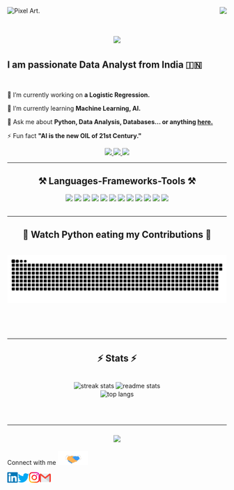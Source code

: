![Pixel Art.](https://mir-s3-cdn-cf.behance.net/project_modules/fs/22b22287602523.5dbd29081561d.gif)
<img align="right" src="https://visitor-badge.laobi.icu/badge?page_id=realshubhamraut.realshubhamraut" />

<h1 align="center">
    <img src="https://readme-typing-svg.herokuapp.com/?font=Righteous&size=35&center=true&vCenter=true&width=500&height=70&duration=4000&lines=Hi+There!+👋;+I'm+Shubham+Raut!;" />
</h1>

<h2 align="left">I am passionate Data Analyst from India 🇮🇳</h2>

<br/>

<div align="left">
 
 🔭  I’m currently working on **a Logistic Regression.**
 
 🌱  I’m currently learning **Machine Learning, AI.**

 💬  Ask me about **Python, Data Analysis, Databases... or anything [here.](https://github.com/realshubhamraut/realshubhamraut/issues)**

 ⚡  Fun fact **"AI is the new OIL of 21st Century."**
 
 </div>
 
<div align="center"> 
  <a href="mailto:contactshubhamraut@gmail.com">
    <img src="https://img.shields.io/badge/Gmail-333333?style=for-the-badge&logo=gmail&logoColor=red" />
  </a>
  <a href="https://linkedin.com/in/contactshubhamraut" target="_blank">
    <img src="https://img.shields.io/badge/LinkedIn-0077B5?style=for-the-badge&logo=linkedin&logoColor=white" target="_blank" />
  </a>
  <a href="https://shubhamraut.in" target="_blank">
     <img src="https://img.shields.io/badge/PortFolio-EB1923?style=for-the-badge&logo=About.me&logoColor=white" target="_blank" />
  </a>
</div>

 <hr/>
 
<h2 align="center">⚒️ Languages-Frameworks-Tools ⚒️</h2>
<div align="center">
         <img src="https://img.shields.io/badge/Python-FFD43B?style=for-the-badge&logo=python&logoColor=blue" target="_blank" />
         <img src="https://img.shields.io/badge/R-276DC3?style=for-the-badge&logo=r&logoColor=white" target="_blank" />
         <img src="https://img.shields.io/badge/Numpy-777BB4?style=for-the-badge&logo=numpy&logoColor=white" target="_blank" />
         <img src="https://img.shields.io/badge/Pandas-2C2D72?style=for-the-badge&logo=pandas&logoColor=white" target="_blank" />
         <img src="https://img.shields.io/badge/PowerBI-F2C811?style=for-the-badge&logo=Power%20BI&logoColor=white" target="_blank" />
         <img src="https://img.shields.io/badge/Jupyter-F37626.svg?&style=for-the-badge&logo=Jupyter&logoColor=white" target="_blank" />
         <img src="https://img.shields.io/badge/Canva-%2300C4CC.svg?&style=for-the-badge&logo=Canva&logoColor=white" target="_blank" />
         <img src="https://img.shields.io/badge/MySQL-005C84?style=for-the-badge&logo=mysql&logoColor=white" target="_blank" />
         <img src="https://img.shields.io/badge/Wordpress-21759B?style=for-the-badge&logo=wordpress&logoColor=white" target="_blank" />
         <img src="https://img.shields.io/badge/TensorFlow-FF6F00?style=for-the-badge&logo=tensorflow&logoColor=white" target="_blank" />
         <img src="https://img.shields.io/badge/Tableau-E97627?style=for-the-badge&logo=Tableau&logoColor=white" target="_blank" />
         <img src="https://img.shields.io/badge/Google%20Analytics-E37400?style=for-the-badge&logo=google%20analytics&logoColor=white" target="_blank" />
         
         
         

</div>

<br/>
<hr/>

<div align="center">
  <h2>🐍 Watch Python eating my Contributions 🐍</h2>
  <br>
  <img alt="snake eating my contributions" src="https://raw.githubusercontent.com/realshubhamraut/realshubhamraut/output/github-contribution-grid-snake.svg" />
  
  <br/><br/><br/>
</div>

<hr/>

<h2 align="center">⚡ Stats ⚡</h2>
<br>
<div align=center>
  <img width=390 src="https://streak-stats.demolab.com/?user=salesp07&count_private=true&theme=react&border_radius=10" alt="streak stats"/>
  <img width=390 src="https://github-readme-stats-salesp07.vercel.app/api?username=salesp07&count_private=true&show_icons=true&theme=react&rank_icon=github&border_radius=10" alt="readme stats" />
  <br/>
  <img width=325 align="center" src="https://github-readme-stats-salesp07.vercel.app/api/top-langs/?username=salesp07&hide=HTML&langs_count=8&layout=compact&theme=react&border_radius=10&size_weight=0.5&count_weight=0.5&exclude_repo=github-readme-stats" alt="top langs" />
</div>

<br/><br/>
<hr/>

<h3 align="center">
    <img src="https://readme-typing-svg.herokuapp.com/?font=Righteous&size=25&center=true&vCenter=true&width=500&height=70&duration=4000&lines=Thanks+for+visiting!+✌️;+Shoot+me+a+message+on+Linkedin!;I'm+always+down+to+collab+:)">
</h3>

Connect with me <img src="https://github.com/SatYu26/SatYu26/blob/master/Assets/Handshake.gif" height="32px">

  <a href="https://www.linkedin.com/in/contactshubhamraut/">
    <img align="left" alt="Shubham Raut | Linkedin" width="24px" src="https://github.com/SatYu26/SatYu26/blob/master/Assets/Linkedin.svg" />
  </a> &nbsp;&nbsp;
  <a href="https://twitter.com/realshubhamraut">
    <img align="left" alt="Shubham Raut | Twitter" width="26px" src="https://github.com/SatYu26/SatYu26/blob/master/Assets/Twitter.svg" />
  </a> &nbsp;&nbsp;
  <a href="https://www.instagram.com/realshubhamraut/">
    <img align="left" alt="Satyam Goyal | Instagram" width="24px" src="https://github.com/SatYu26/SatYu26/blob/master/Assets/Instagram.svg" />
  </a> &nbsp;&nbsp;
  <a href="mailto:contactshubhamraut@gmail.com">
    <img align="left" alt="Shubham Raut" | Gmail" width="26px" src="https://github.com/SatYu26/SatYu26/blob/master/Assets/Gmail.svg" />
  </a>


<br><br>
